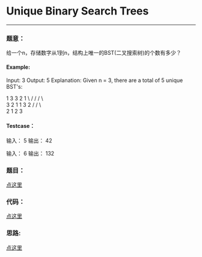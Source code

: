 #	Unique Binary Search Trees
---

### 题意：
给一个n，存储数字从1到n，结构上唯一的BST(二叉搜索树)的个数有多少？

#### Example:
Input: 3
Output: 5
Explanation:
Given n = 3, there are a total of 5 unique BST's:

   1         3     3      2      1
    \       /     /      / \      \
     3     2     1      1   3      2
    /     /       \                 \
   2     1         2                 3

#### Testcase：
输入：
5
输出：
42

输入：
6
输出：
132

### 题目：
<a href="https://leetcode.com/problems/unique-binary-search-trees/" target="_blank">点这里</a>

### 代码：
<a href="./Unique_Binary_Search_Trees.js">点这里</a>

### 思路:
<a href="./tips.md">点这里</a>
